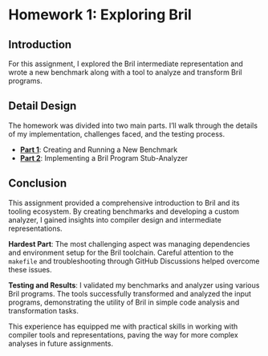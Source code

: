 # Homework 1: Exploring Bril

## Introduction

For this assignment, I explored the Bril intermediate representation and wrote a new benchmark along with a tool to analyze and transform Bril programs. 


## Detail Design

The homework was divided into two main parts. I’ll walk through the details of my implementation, challenges faced, and the testing process.

- [**Part 1**](https://github.com/jiangqucheng/EECE7398_ST_Compiler/tree/main/HW1/Part1): Creating and Running a New Benchmark
- [**Part 2**](https://github.com/jiangqucheng/EECE7398_ST_Compiler/tree/main/HW1/Part2): Implementing a Bril Program Stub-Analyzer


## Conclusion

This assignment provided a comprehensive introduction to Bril and its tooling ecosystem. By creating benchmarks and developing a custom analyzer, I gained insights into compiler design and intermediate representations.

**Hardest Part**: The most challenging aspect was managing dependencies and environment setup for the Bril toolchain. Careful attention to the `makefile` and troubleshooting through GitHub Discussions helped overcome these issues.

**Testing and Results**: I validated my benchmarks and analyzer using various Bril programs. The tools successfully transformed and analyzed the input programs, demonstrating the utility of Bril in simple code analysis and transformation tasks.

This experience has equipped me with practical skills in working with compiler tools and representations, paving the way for more complex analyses in future assignments.

